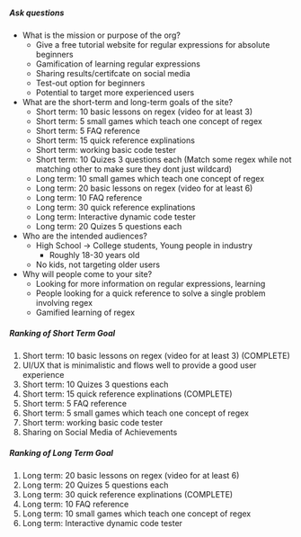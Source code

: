 ##### Ask questions
- What is the mission or purpose of the org?
  - Give a free tutorial website for regular expressions for absolute beginners
  - Gamification of learning regular expressions
  - Sharing results/certifcate on social media
  - Test-out option for beginners
  - Potential to target more experienced users
- What are the short-term and long-term goals of the site?
  - Short term: 10 basic lessons on regex (video for at least 3)
  - Short term: 5 small games which teach one concept of regex
  - Short term: 5 FAQ reference
  - Short term: 15 quick reference explinations
  - Short term: working basic code tester
  - Short term: 10 Quizes 3 questions each (Match some regex while not matching other to make sure they dont just wildcard)
  - Long term: 10 small games which teach one concept of regex
  - Long term: 20 basic lessons on regex (video for at least 6)
  - Long term: 10 FAQ reference
  - Long term: 30 quick reference explinations
  - Long term: Interactive dynamic code tester
  - Long term: 20 Quizes 5 questions each
- Who are the intended audiences?
  - High School -> College students, Young people in industry
    - Roughly 18-30 years old
  - No kids, not targeting older users
- Why will people come to your site?
  - Looking for more information on regular expressions, learning
  - People looking for a quick reference to solve a single problem involving regex
  - Gamified learning of regex

##### Ranking of Short Term Goal
1. Short term: 10 basic lessons on regex (video for at least 3) (COMPLETE)
2. UI/UX that is minimalistic and flows well to provide a good user experience
3. Short term: 10 Quizes 3 questions each
4. Short term: 15 quick reference explinations (COMPLETE)
5. Short term: 5 FAQ reference
6. Short term: 5 small games which teach one concept of regex
7. Short term: working basic code tester
8. Sharing on Social Media of Achievements


##### Ranking of Long Term Goal
1. Long term: 20 basic lessons on regex (video for at least 6)
2. Long term: 20 Quizes 5 questions each
3. Long term: 30 quick reference explinations (COMPLETE)
4. Long term: 10 FAQ reference
5. Long term: 10 small games which teach one concept of regex
6. Long term: Interactive dynamic code tester

